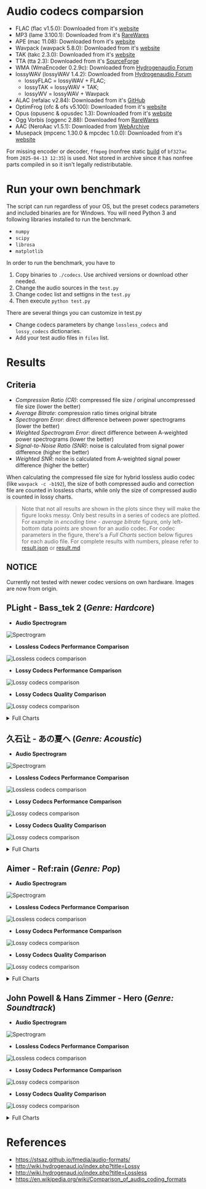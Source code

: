 # Audio codecs comparsion

- FLAC (flac v1.5.0): Downloaded from it's [website](xiph.org/flac/download.html)
- MP3 (lame 3.100.1): Downloaded from it's [RareWares](www.rarewares.org/mp3-lame-bundle.php)
- APE (mac 11.08): Downloaded from it's [website](www.monkeysaudio.com/download.html)
- Wavpack (wavpack 5.8.0): Downloaded from it's [website](http://www.wavpack.com/downloads.html)
- TAK (takc 2.3.0): Downloaded from it's [website](thbeck.de/Tak/Tak.html)
- TTA (tta 2.3): Downloaded from it's [SourceForge](sourceforge.net/projects/tta/files/tta/ttaenc-win/)
- WMA (WmaEncoder 0.2.9c): Downloaded from [Hydrogenaudio Forum](hydrogenaud.io/index.php/topic,90519.0.html)
- lossyWAV (lossyWAV 1.4.2): Downloaded from [Hydrogenaudio Forum](hydrogenaud.io/index.php/topic,112649)
  - lossyFLAC = lossyWAV + FLAC;
  - lossyTAK = lossyWAV + TAK;
  - lossyWV = lossyWAV + Wavpack
- ALAC (refalac v2.84): Downloaded from it's [GitHub](github.com/nu774/qaac/releases)
- OptimFrog (ofc & ofs v5.100): Downloaded from it's [website](losslessaudio.org/Downloads.php)
- Opus (opusenc & opusdec 1.3): Downloaded from it's [website](opus-codec.org/downloads/)
- Ogg Vorbis (oggenc 2.88): Downloaded from [RareWares](www.rarewares.org/ogg-oggenc.php)
- AAC (NeroAac v1.5.1): Downloaded from [WebArchive](web.archive.org/web/20160923100008/http://ftp6.nero.com/tools/NeroAACCodec-1.5.1.zip)
- Musepack (mpcenc 1.30.0 & mpcdec 1.0.0): Downloaded from it's [website](musepack.net/index.php?pg=win)

For missing encoder or decoder, `ffmpeg` (nonfree static [build](github.com/AnimMouse/ffmpeg-autobuild/releases) of `bf327ac` from `2025-04-13 12:35`) is used. Not stored in archive since it has nonfree parts compiled in so it isn't legally redistributable.

# Run your own benchmark
The script can run regardless of your OS, but the preset codecs parameters and included binaries are for Windows. You will need Python 3 and following libraries installed to run the benchmark.
- `numpy`
- `scipy`
- `librosa`
- `matplotlib`

In order to run the benchmark, you have to
1. Copy binaries to `./codecs`. Use archived versions or download other needed.
2. Change the audio sources in the `test.py`
3. Change codec list and settigns in the `test.py`
4. Then execute `python test.py`

There are several things you can customize in test.py
- Change codecs parameters by change `lossless_codecs` and `lossy_codecs` dictionaries.
- Add your test audio files in `files` list.

# Results

## Criteria
- *Compression Ratio (CR)*: compressed file size / original uncompressed file size (lower the better)
- *Average Bitrate*: compression ratio times original bitrate
- *Spectrogram Error*: direct difference between power spectrograms (lower the better)
- *Weighted Spectrogram Error*: direct difference between A-weighted power spectrograms (lower the better)
- *Signal-to-Noise Ratio (SNR)*: noise is calculated from signal power difference (higher the better)
- *Weighted SNR*: noise is calculated from A-weighted signal power difference (higher the better)

When calculating the compressed file size for hybrid lossless audio codec (like `wavpack -c -b192`), the size of both compressed audio and correction file are counted in lossless charts, while only the size of compressed audio is counted in lossy charts.

> Note that not all results are shown in the plots since they will make the figure looks messy. Only best results in a series of codecs are plotted. For example in *encoding time - average bitrate* figure, only left-bottom data points are shown for an audio codec. For codec parameters in the figure, there's a *Full Charts* section below figures for each audio file. For complete results with numbers, please refer to [result.json](./result.json) or [result.md](./result.md)

## NOTICE

Currently not tested with newer codec versions on own hardware. Images are now from origin.

## PLight - Bass_tek 2 (*Genre: Hardcore*)

- **Audio Spectrogram**

![Spectrogram](figs/PLight_-_Bass_tek_2.wav.jpg)

- **Lossless Codecs Performance Comparison**

![Lossless codecs comparison](figs/PLight_-_Bass_tek_2.wav.lossless.jpg)

- **Lossy Codecs Performance Comparison**

![Lossy codecs comparison](figs/PLight_-_Bass_tek_2.wav.lossy.jpg)

- **Lossy Codecs Quality Comparison**

![Lossy codecs comparison](figs/PLight_-_Bass_tek_2.wav.lossy_err.jpg)

<details>
<summary> Full Charts </summary>

- **Lossless Codecs Performance Comparison**

![Lossless codecs comparison](figs/PLight_-_Bass_tek_2.full.wav.lossless.jpg)

- **Lossy Codecs Performance Comparison**

![Lossy codecs comparison](figs/PLight_-_Bass_tek_2.full.wav.lossy.jpg)

- **Lossy Codecs Quality Comparison**

![Lossy codecs comparison](figs/PLight_-_Bass_tek_2.full.wav.lossy_err.jpg)

</details>


## 久石让 - あの夏へ (*Genre: Acoustic*)

- **Audio Spectrogram**

![Spectrogram](figs/久石让_-_あの夏へ.wav.jpg)

- **Lossless Codecs Performance Comparison**

![Lossless codecs comparison](figs/久石让_-_あの夏へ.wav.lossless.jpg)

- **Lossy Codecs Performance Comparison**

![Lossy codecs comparison](figs/久石让_-_あの夏へ.wav.lossy.jpg)

- **Lossy Codecs Quality Comparison**

![Lossy codecs comparison](figs/久石让_-_あの夏へ.wav.lossy_err.jpg)

<details>
<summary> Full Charts </summary>

- **Lossless Codecs Performance Comparison**

![Lossless codecs comparison](figs/久石让_-_あの夏へ.full.wav.lossless.jpg)

- **Lossy Codecs Performance Comparison**

![Lossy codecs comparison](figs/久石让_-_あの夏へ.full.wav.lossy.jpg)

- **Lossy Codecs Quality Comparison**

![Lossy codecs comparison](figs/久石让_-_あの夏へ.full.wav.lossy_err.jpg)

</details>


## Aimer - Ref:rain (*Genre: Pop*)

- **Audio Spectrogram**

![Spectrogram](figs/Aimer_-_Ref_rain.wav.jpg)

- **Lossless Codecs Performance Comparison**

![Lossless codecs comparison](figs/Aimer_-_Ref_rain.wav.lossless.jpg)

- **Lossy Codecs Performance Comparison**

![Lossy codecs comparison](figs/Aimer_-_Ref_rain.wav.lossy.jpg)

- **Lossy Codecs Quality Comparison**

![Lossy codecs comparison](figs/Aimer_-_Ref_rain.wav.lossy_err.jpg)

<details>
<summary> Full Charts </summary>

- **Lossless Codecs Performance Comparison**

![Lossless codecs comparison](figs/Aimer_-_Ref_rain.full.wav.lossless.jpg)

- **Lossy Codecs Performance Comparison**

![Lossy codecs comparison](figs/Aimer_-_Ref_rain.full.wav.lossy.jpg)

- **Lossy Codecs Quality Comparison**

![Lossy codecs comparison](figs/Aimer_-_Ref_rain.full.wav.lossy_err.jpg)

</details>


## John Powell & Hans Zimmer - Hero (*Genre: Soundtrack*)

- **Audio Spectrogram**

![Spectrogram](figs/John_Powell_&_Hans_Zimmer_-_Hero.wav.jpg)

- **Lossless Codecs Performance Comparison**

![Lossless codecs comparison](figs/John_Powell_&_Hans_Zimmer_-_Hero.wav.lossless.jpg)

- **Lossy Codecs Performance Comparison**

![Lossy codecs comparison](figs/John_Powell_&_Hans_Zimmer_-_Hero.wav.lossy.jpg)

- **Lossy Codecs Quality Comparison**

![Lossy codecs comparison](figs/John_Powell_&_Hans_Zimmer_-_Hero.wav.lossy_err.jpg)

<details>
<summary> Full Charts </summary>

- **Lossless Codecs Performance Comparison**

![Lossless codecs comparison](figs/John_Powell_&_Hans_Zimmer_-_Hero.full.wav.lossless.jpg)

- **Lossy Codecs Performance Comparison**

![Lossy codecs comparison](figs/John_Powell_&_Hans_Zimmer_-_Hero.full.wav.lossy.jpg)

- **Lossy Codecs Quality Comparison**

![Lossy codecs comparison](figs/John_Powell_&_Hans_Zimmer_-_Hero.full.wav.lossy_err.jpg)

</details>

# References

- https://stsaz.github.io/fmedia/audio-formats/
- http://wiki.hydrogenaud.io/index.php?title=Lossy
- http://wiki.hydrogenaud.io/index.php?title=Lossless
- https://en.wikipedia.org/wiki/Comparison_of_audio_coding_formats
